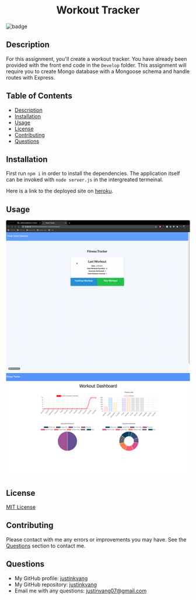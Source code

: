   <h1 align="center">Workout Tracker</h1>
  
  ![badge](https://img.shields.io/badge/license-MIT-blue)<br />

## Description
For this assignment, you'll create a workout tracker. You have already been provided with the front end code in the `Develop` folder. This assignment will require you to create Mongo database with a Mongoose schema and handle routes with Express.

## Table of Contents
  - [Description](#description)
  - [Installation](#installation)
  - [Usage](#usage)
  - [License](#license)
  - [Contributing](#contributing)
  - [Questions](#questions)

  ## Installation
  First run `npm i` in order to install the dependencies. The application itself can be invoked with `node server.js` in the intergreated termeinal.

  Here is a link to the deployed site on [heroku](https://floating-tundra-72320.herokuapp.com/).

  ## Usage
  ![Gif demo](./public/assets/demo.gif)
  ![dashboard](./public/assets/dashboard.png)

  ## License
  [MIT License](https://choosealicense.com/licenses/mit/)

  ## Contributing
  Please contact with me any errors or improvements you may have. See the [Questions](#questions) section to contact me.

  ## Questions
  - My GitHub profile: [justinkvang](http://github.com/justinkvang)
  - My GitHub repository: [justinkvang](http://github.com/justinkvang?tab=repositories)
  - Email me with any questions: justinvang07@gmail.com
